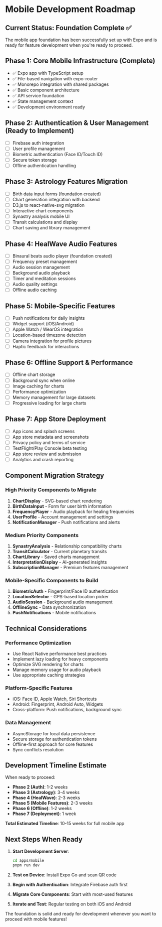 # Mobile Development Roadmap

## Current Status: Foundation Complete ✅

The mobile app foundation has been successfully set up with Expo and is ready for feature
development when you're ready to proceed.

## Phase 1: Core Mobile Infrastructure (Complete)

- ✅ Expo app with TypeScript setup
- ✅ File-based navigation with expo-router
- ✅ Monorepo integration with shared packages
- ✅ Basic component architecture
- ✅ API service foundation
- ✅ State management context
- ✅ Development environment ready

## Phase 2: Authentication & User Management (Ready to Implement)

- [ ] Firebase auth integration
- [ ] User profile management
- [ ] Biometric authentication (Face ID/Touch ID)
- [ ] Secure token storage
- [ ] Offline authentication handling

## Phase 3: Astrology Features Migration

- [ ] Birth data input forms (foundation created)
- [ ] Chart generation integration with backend
- [ ] D3.js to react-native-svg migration
- [ ] Interactive chart components
- [ ] Synastry analysis mobile UI
- [ ] Transit calculations and display
- [ ] Chart saving and library management

## Phase 4: HealWave Audio Features

- [ ] Binaural beats audio player (foundation created)
- [ ] Frequency preset management
- [ ] Audio session management
- [ ] Background audio playback
- [ ] Timer and meditation sessions
- [ ] Audio quality settings
- [ ] Offline audio caching

## Phase 5: Mobile-Specific Features

- [ ] Push notifications for daily insights
- [ ] Widget support (iOS/Android)
- [ ] Apple Watch / WearOS integration
- [ ] Location-based timezone detection
- [ ] Camera integration for profile pictures
- [ ] Haptic feedback for interactions

## Phase 6: Offline Support & Performance

- [ ] Offline chart storage
- [ ] Background sync when online
- [ ] Image caching for charts
- [ ] Performance optimization
- [ ] Memory management for large datasets
- [ ] Progressive loading for large charts

## Phase 7: App Store Deployment

- [ ] App icons and splash screens
- [ ] App store metadata and screenshots
- [ ] Privacy policy and terms of service
- [ ] TestFlight/Play Console beta testing
- [ ] App store review and submission
- [ ] Analytics and crash reporting

## Component Migration Strategy

### High Priority Components to Migrate

1. **ChartDisplay** - SVG-based chart rendering
2. **BirthDataInput** - Form for user birth information
3. **FrequencyPlayer** - Audio playback for healing frequencies
4. **UserProfile** - Account management and settings
5. **NotificationManager** - Push notifications and alerts

### Medium Priority Components

1. **SynastryAnalysis** - Relationship compatibility charts
2. **TransitCalculator** - Current planetary transits
3. **ChartLibrary** - Saved charts management
4. **InterpretationDisplay** - AI-generated insights
5. **SubscriptionManager** - Premium features management

### Mobile-Specific Components to Build

1. **BiometricAuth** - Fingerprint/Face ID authentication
2. **LocationSelector** - GPS-based location picker
3. **AudioSession** - Background audio management
4. **OfflineSync** - Data synchronization
5. **PushNotifications** - Mobile notifications

## Technical Considerations

### Performance Optimization

- Use React Native performance best practices
- Implement lazy loading for heavy components
- Optimize SVG rendering for charts
- Manage memory usage for audio playback
- Use appropriate caching strategies

### Platform-Specific Features

- iOS: Face ID, Apple Watch, Siri Shortcuts
- Android: Fingerprint, Android Auto, Widgets
- Cross-platform: Push notifications, background sync

### Data Management

- AsyncStorage for local data persistence
- Secure storage for authentication tokens
- Offline-first approach for core features
- Sync conflicts resolution

## Development Timeline Estimate

When ready to proceed:

- **Phase 2 (Auth)**: 1-2 weeks
- **Phase 3 (Astrology)**: 3-4 weeks
- **Phase 4 (HealWave)**: 2-3 weeks
- **Phase 5 (Mobile Features)**: 2-3 weeks
- **Phase 6 (Offline)**: 1-2 weeks
- **Phase 7 (Deployment)**: 1 week

**Total Estimated Timeline**: 10-15 weeks for full mobile app

## Next Steps When Ready

1. **Start Development Server**:

   ```bash
   cd apps/mobile
   pnpm run dev
   ```

2. **Test on Device**: Install Expo Go and scan QR code

3. **Begin with Authentication**: Integrate Firebase auth first

4. **Migrate Core Components**: Start with most-used features

5. **Iterate and Test**: Regular testing on both iOS and Android

The foundation is solid and ready for development whenever you want to proceed with mobile features!
